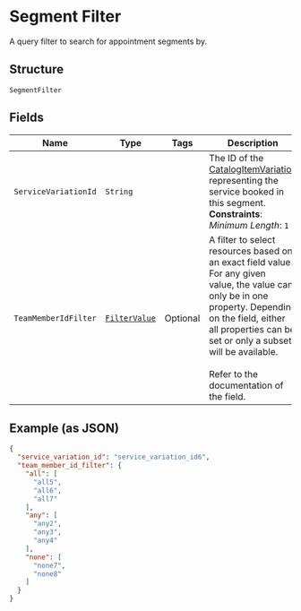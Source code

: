 
# Segment Filter

A query filter to search for appointment segments by.

## Structure

`SegmentFilter`

## Fields

| Name | Type | Tags | Description | Getter |
|  --- | --- | --- | --- | --- |
| `ServiceVariationId` | `String` |  | The ID of the [CatalogItemVariation](#type-CatalogItemVariation) representing the service booked in this segment.<br>**Constraints**: *Minimum Length*: `1` | String getServiceVariationId() |
| `TeamMemberIdFilter` | [`FilterValue`](/doc/models/filter-value.md) | Optional | A filter to select resources based on an exact field value. For any given<br>value, the value can only be in one property. Depending on the field, either<br>all properties can be set or only a subset will be available.<br><br>Refer to the documentation of the field. | FilterValue getTeamMemberIdFilter() |

## Example (as JSON)

```json
{
  "service_variation_id": "service_variation_id6",
  "team_member_id_filter": {
    "all": [
      "all5",
      "all6",
      "all7"
    ],
    "any": [
      "any2",
      "any3",
      "any4"
    ],
    "none": [
      "none7",
      "none8"
    ]
  }
}
```

